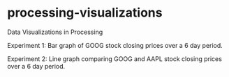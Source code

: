 processing-visualizations
=========================

Data Visualizations in Processing

Experiment 1: Bar graph of GOOG stock closing prices over a 6 day period.

Experiment 2: Line graph comparing GOOG and AAPL stock closing prices over a 6 day period.
